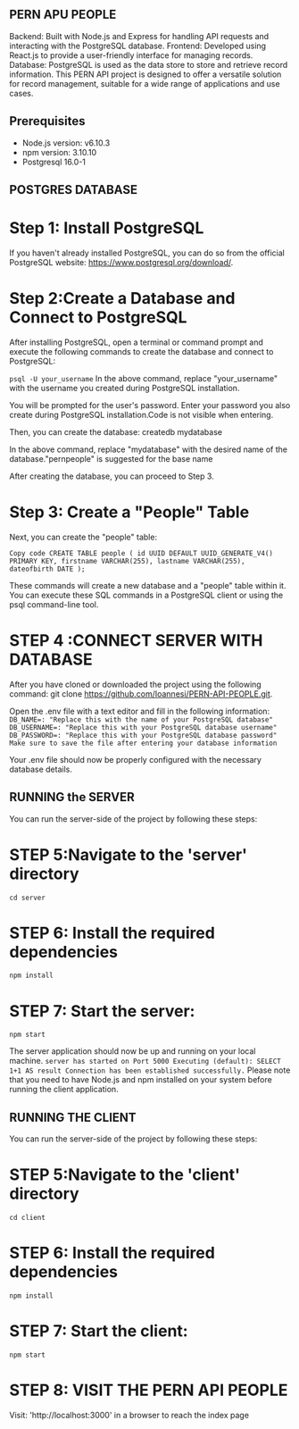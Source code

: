 ## PERN APU PEOPLE
Backend: Built with Node.js and Express for handling API requests and interacting with the PostgreSQL database.
Frontend: Developed using React.js to provide a user-friendly interface for managing records.
Database: PostgreSQL is used as the data store to store and retrieve record information.
This PERN API project is designed to offer a versatile solution for record management, suitable for a wide range of applications and use cases.

## Prerequisites
- Node.js version: v6.10.3
- npm version: 3.10.10
- Postgresql 16.0-1

## POSTGRES DATABASE 
# Step 1: Install PostgreSQL
If you haven't already installed PostgreSQL, you can do so from the official PostgreSQL website: https://www.postgresql.org/download/.


# Step 2:Create a Database and Connect to PostgreSQL
After installing PostgreSQL, open a terminal or command prompt and execute the following commands to create the database and connect to PostgreSQL:

`psql -U your_username`
In the above command, replace "your_username" with the username you created during PostgreSQL installation.

You will be prompted for the user's password. Enter your password you also create during PostgreSQL installation.Code is not visible when entering. 

Then, you can create the database:
createdb mydatabase

In the above command, replace "mydatabase" with the desired name of the database."pernpeople" is suggested for the base name

After creating the database, you can proceed to Step 3.

# Step 3: Create a "People" Table
Next, you can create the "people" table:

`Copy code
CREATE TABLE people (
    id UUID DEFAULT UUID_GENERATE_V4() PRIMARY KEY,
    firstname VARCHAR(255),
    lastname VARCHAR(255),
    dateofbirth DATE
);`

These commands will create a new database and a "people" table within it. You can execute these SQL commands in a PostgreSQL client or using the psql command-line tool.

# STEP 4 :CONNECT SERVER WITH DATABASE 
After you have cloned or downloaded the project using the following command: git clone https://github.com/Ioannesi/PERN-API-PEOPLE.git.

Open the .env file with a text editor and fill in the following information:
`
DB_NAME=: "Replace this with the name of your PostgreSQL database"
DB_USERNAME=: "Replace this with your PostgreSQL database username"
DB_PASSWORD=: "Replace this with your PostgreSQL database password"
Make sure to save the file after entering your database information
`

Your .env file should now be properly configured with the necessary database details.

## RUNΝΙNG the SERVER
You can run the server-side of the project by following these steps:

# STEP 5:Navigate to the 'server' directory
`cd server`

# STEP 6: Install the required dependencies
`npm install`

# STEP 7: Start the server:
`npm start`

The server application should now be up and running on your local machine.
`server has started on Port 5000
Executing (default): SELECT 1+1 AS result
Connection has been established successfully.`
Please note that you need to have Node.js and npm installed on your system before running the client application.

## RUNNING THE CLIENT
You can run the server-side of the project by following these steps:

# STEP 5:Navigate to the 'client' directory
`cd client`

# STEP 6: Install the required dependencies
`npm install`

# STEP 7: Start the client:
`npm start`

# STEP 8: VISIT THE PERN API PEOPLE
Visit: 'http://localhost:3000' in a browser to reach the index page

